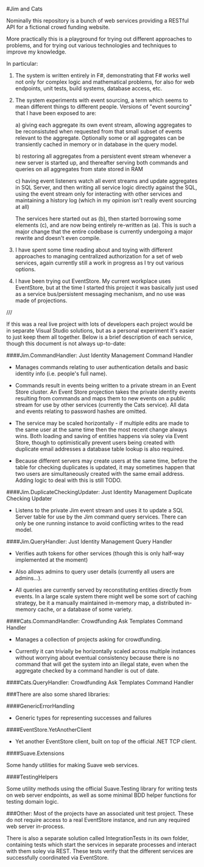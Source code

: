 #Jim and Cats

Nominally this repository is a bunch of web services providing a RESTful API for a fictional crowd funding website.

More practically this is a playground for trying out different approaches to problems, and for trying out various technologies and techniques to improve my knowledge.

In particular:

1. The system is written entirely in F#, demonstrating that F# works well not only for complex logic and mathematical problems, for also for web endpoints, unit tests, build systems, database access, etc.

2. The system experiments with event sourcing, a term which seems to mean different things to different people. Versions of "event sourcing" that I have been exposed to are:

	a) giving each aggregate its own event stream, allowing aggregates to be reconsistuted when requested from that small subset of events relevant to the aggregate. Optionally some or all aggregates can be transiently cached in memory or in database in the query model.

	b) restoring all aggregates from a persistent event stream whenever a new server is started up, and thereafter serving both commands and queries on all aggregates from state stored in RAM

	c) having event listeners watch all event streams and update aggregates in SQL Server, and then writing all service logic directly against the SQL, using the event stream only for interacting with other services and maintaining a history log (which in my opinion isn't really event sourcing at all)

	The services here started out as (b), then started borrowing some elements (c), and are now being entirely re-written as (a). This is such a major change that the entire codebase is currently undergoing a major rewrite and doesn't even compile.

3. I have spent some time reading about and toying with different approaches to managing centralized authorization for a set of web services, again currently still a work in progress as I try out various options.

4. I have been trying out EventStore. My current workplace uses EventStore, but at the time I started this project it was basically just used as a service bus/persistent messaging mechanism, and no use was made of projections.

///

If this was a real live project with lots of developers each project would be in separate Visual Studio solutions, but as a personal experiment it's easier to just keep them all together. Below is a brief description of each service, though this document is not always up-to-date:

####Jim.CommandHandler: Just Identity Management Command Handler

* Manages commands relating to user authentication details and basic identity info (i.e. people's full name).

* Commands result in events being written to a private stream in an Event Store cluster. An Event Store projection takes the private identity events resulting from commands and maps them to new events on a public stream for use by other services (currently the Cats service). All data and events relating to password hashes are omitted.

* The service may be scaled horizontally - if multiple edits are made to the same user at the same time then the most recent change always wins. Both loading and saving of entities happens via soley via Event Store, though to optimistically prevent users being created with duplicate email addresses a database table lookup is also required.

* Because different servers may create users at the same time, before the table for checking duplicates is updated, it may sometimes happen that two users are simultaneously created with the same email address. Adding logic to deal with this is still TODO.

####Jim.DuplicateCheckingUpdater: Just Identity Management Duplicate Checking Updater

* Listens to the private Jim event stream and uses it to update a SQL Server table for use by the Jim command query services. There can only be one running instance to avoid conflicting writes to the read model.

####Jim.QueryHandler: Just Identity Management Query Handler

* Verifies auth tokens for other services (though this is only half-way implemented at the moment)

* Also allows admins to query user details (currently all users are admins...).

* All queries are currently served by reconstituting entities directly from events. In a large scale system there might well be some sort of caching strategy, be it a manually maintained in-memory map, a distributed in-memory cache, or a database of some variety.

####Cats.CommandHandler: Crowdfunding Ask Templates Command Handler

* Manages a collection of projects asking for crowdfunding.

* Currently it can trivially be horizontally scaled across multiple instances without worrying about eventual consistency because there is no command that will get the system into an illegal state, even when the aggregate checked by a command handler is out of date.

####Cats.QueryHandler: Crowdfunding Ask Templates Command Handler

###There are also some shared libraries:

####GenericErrorHandling

* Generic types for representing successes and failures

####EventStore.YetAnotherClient

* Yet another EventStore client, built on top of the official .NET TCP client.

####Suave.Extensions

Some handy utilities for making Suave web services.

####TestingHelpers

Some utility methods using the official Suave.Testing library for writing tests on web server endpoints, as well as some minimal BDD helper functions for testing domain logic.

###Other:
Most of the projects have an associated unit test project. These do not require access to a real EventStore instance, and run any required web server in-process.

There is also a separate solution called IntegrationTests in its own folder, containing tests which start the services in separate processes and interact with them soley via REST. These tests verify that the different services are successfully coordinated via EventStore.